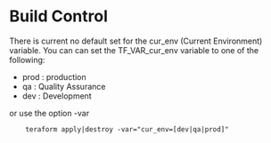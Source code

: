 # Build Control #
There is current no default set for the cur\_env (Current Environment) variable.
You can can set the TF\_VAR\_cur_env variable to one of the following:

 - prod : production
 - qa   : Quality Assurance 
 - dev  : Development
 
 or 
  use the option -var
  
        teraform apply|destroy -var="cur_env=[dev|qa|prod]"
